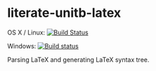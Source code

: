 # literate-unitb-latex

OS X / Linux: [![Build Status](https://travis-ci.org/literate-unitb/literate-unitb-latex.svg?branch=master)](https://travis-ci.org/literate-unitb/literate-unitb-latex)

Windows: [![Build status](https://ci.appveyor.com/api/projects/status/wtwb64b1hiu9e889?svg=true)](https://ci.appveyor.com/project/cipher1024/literate-unitb-latex)

Parsing LaTeX and generating LaTeX syntax tree.

